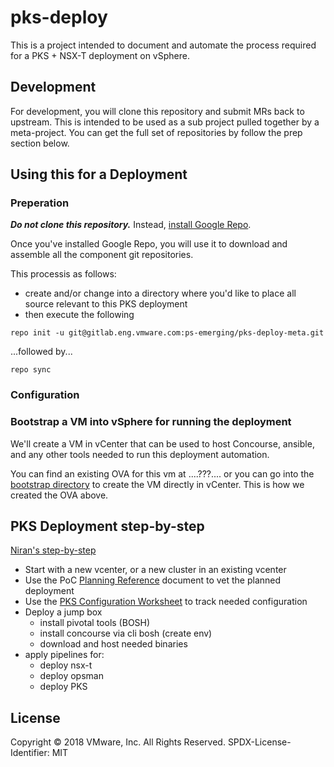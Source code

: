 # pks-deploy

This is a project intended to document and automate the process required for a PKS + NSX-T deployment on vSphere.

## Development

For development, you will clone this repository and submit MRs back to upstream.
This is intended to be used as a sub project pulled together by a meta-project.
You can get the full set of repositories by follow the prep section below.

## Using this for a Deployment

### Preperation

***Do not clone this repository.***
Instead, [install Google Repo](https://source.android.com/source/downloading#installing-repo).

Once you've installed Google Repo, you will use it to download and assemble all the component git repositories.

This processis as follows:

* create and/or change into a directory where you'd like to place all source relevant to this PKS deployment
* then execute the following

`repo init -u git@gitlab.eng.vmware.com:ps-emerging/pks-deploy-meta.git`

...followed by...

`repo sync`

### Configuration

### Bootstrap a VM into vSphere for running the deployment

We'll create a VM in vCenter that can be used to host Concourse, ansible, and any other tools needed to
run this deployment automation.

You can find an existing OVA for this vm at ....???.... or you can go into the [bootstrap directory](bootstrap/)
to create the VM directly in vCenter.  This is how we created the OVA above.

## PKS Deployment step-by-step

[Niran's step-by-step](https://onevmw-my.sharepoint.com/:w:/r/personal/nevenchen_vmware_com/_layouts/15/Doc.aspx?sourcedoc=%7B06F3406E-D0A2-42AE-9F5C-F35583D92EDF%7D&file=Deploy%20NSX-T%20with%20Concourse%20V1%2004-27-2018.docx&action=default&mobileredirect=true)

* Start with a new vcenter, or a new cluster in an existing vcenter
* Use the PoC [Planning Reference](https://vault.vmware.com/group/vault-main-library/document-preview?fileId=38127906) document to vet the planned deployment
* Use the [PKS Configuration Worksheet](https://vault.vmware.com/group/vault-main-library/document-preview?fileId=38127882) to track needed configuration
* Deploy a jump box
  * install pivotal tools (BOSH)
  * install concourse via cli bosh (create env)
  * download and host needed binaries
* apply pipelines for:
  * deploy nsx-t
  * deploy opsman
  * deploy PKS


## License

Copyright © 2018 VMware, Inc. All Rights Reserved.
SPDX-License-Identifier: MIT